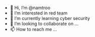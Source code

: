 - 👋 Hi, I’m @namtroo
- 👀 I’m interested in red team
- 🌱 I’m currently learning cyber security
- 💞️ I’m looking to collaborate on ...
- 📫 How to reach me ...

<!---
namtroo/namtroo is a ✨ special ✨ repository because its `README.md` (this file) appears on your GitHub profile.
You can click the Preview link to take a look at your changes.
--->
